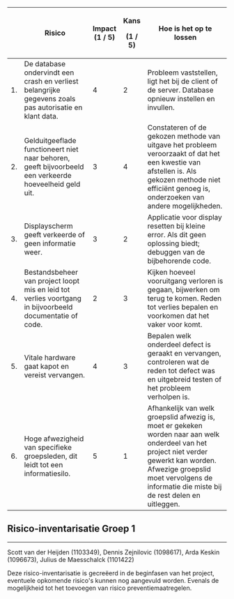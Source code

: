 <table>
<colgroup>
<col style="width: 5%" />
<col style="width: 32%" />
<col style="width: 10%" />
<col style="width: 10%" />
<col style="width: 40%" />
</colgroup>
<thead>
<tr class="header">
<th></th>
<th>Risico</th>
<th>Impact (1 / 5)</th>
<th><p>Kans</p>
<p>(1 / 5)</p></th>
<th>Hoe is het op te lossen</th>
</tr>
</thead>
<tbody>
<tr class="odd">
<td>1.</td>
<td>De database ondervindt een crash en verliest belangrijke gegevens
zoals pas autorisatie en klant data.</td>
<td>4</td>
<td>2</td>
<td>Probleem vaststellen, ligt het bij de client of de server. Database
opnieuw instellen en invullen.</td>
</tr>
<tr class="even">
<td>2.</td>
<td>Gelduitgeeflade functioneert niet naar behoren, geeft bijvoorbeeld
een verkeerde hoeveelheid geld uit.</td>
<td>3</td>
<td>4</td>
<td>Constateren of de gekozen methode van uitgave het probleem
veroorzaakt of dat het een kwestie van afstellen is. Als gekozen methode
niet efficiënt genoeg is, onderzoeken van andere mogelijkheden.</td>
</tr>
<tr class="odd">
<td>3.</td>
<td>Displayscherm geeft verkeerde of geen informatie weer.</td>
<td>3</td>
<td>2</td>
<td>Applicatie voor display resetten bij kleine error. Als dit geen
oplossing biedt; debuggen van de bijbehorende code.</td>
</tr>
<tr class="even">
<td>4.</td>
<td>Bestandsbeheer van project loopt mis en leid tot verlies voortgang
in bijvoorbeeld documentatie of code.</td>
<td>2</td>
<td>3</td>
<td>Kijken hoeveel vooruitgang verloren is gegaan, bijwerken om terug te
komen. Reden tot verlies bepalen en voorkomen dat het vaker voor
komt.</td>
</tr>
<tr class="odd">
<td>5.</td>
<td>Vitale hardware gaat kapot en vereist vervangen.</td>
<td>4</td>
<td>3</td>
<td>Bepalen welk onderdeel defect is geraakt en vervangen, controleren
wat de reden tot defect was en uitgebreid testen of het probleem
verholpen is.</td>
</tr>
<tr class="even">
<td>6.</td>
<td>Hoge afwezigheid van specifieke groepsleden, dit leidt tot een
informatiesilo.</td>
<td>5</td>
<td>1</td>
<td>Afhankelijk van welk groepslid afwezig is, moet er gekeken worden
naar aan welk onderdeel van het project niet verder gewerkt kan worden.
Afwezige groepslid moet vervolgens de informatie die miste bij de rest
delen en uitleggen.</td>
</tr>
</tbody>
</table>

## Risico-inventarisatie Groep 1

---

Scott van der Heijden (1103349), Dennis Zejnilovic (1098617), Arda
Keskin (1096673), Julius de Maesschalck (1101422)

Deze risico-inventarisatie is gecreëerd in de beginfasen van het
project, eventuele opkomende risico's kunnen nog aangevuld worden.
Evenals de mogelijkheid tot het toevoegen van risico
preventiemaatregelen.
